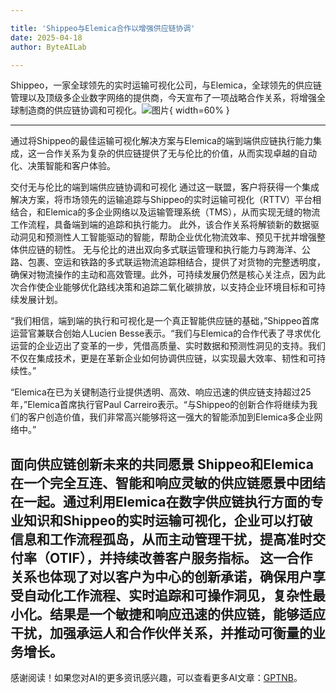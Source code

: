 ```yaml
---

title: 'Shippeo与Elemica合作以增强供应链协调'
date: 2025-04-18
author: ByteAILab

---
```


Shippeo，一家全球领先的实时运输可视化公司，与Elemica，全球领先的供应链管理以及顶级多企业数字网络的提供商，今天宣布了一项战略合作关系，将增强全球制造商的供应链协调和可视化。![图片](https://ai-techpark.com/wp-content/uploads/Shippeo.jpg){ width=60% }

---
通过将Shippeo的最佳运输可视化解决方案与Elemica的端到端供应链执行能力集成，这一合作关系为复杂的供应链提供了无与伦比的价值，从而实现卓越的自动化、决策智能和客户体验。

交付无与伦比的端到端供应链协调和可视化
通过这一联盟，客户将获得一个集成解决方案，将市场领先的运输追踪与Shippeo的实时运输可视化（RTTV）平台相结合，和Elemica的多企业网络以及运输管理系统（TMS），从而实现无缝的物流工作流程，具备端到端的追踪和执行能力。
此外，该合作关系将解锁新的数据驱动洞见和预测性人工智能驱动的智能，帮助企业优化物流效率、预见干扰并增强整体供应链的韧性。
无与伦比的进出双向多式联运管理和执行能力与跨海洋、公路、包裹、空运和铁路的多式联运物流追踪相结合，提供了对货物的完整透明度，确保对物流操作的主动和高效管理。此外，可持续发展仍然是核心关注点，因为此次合作使企业能够优化路线决策和追踪二氧化碳排放，以支持企业环境目标和可持续发展计划。

“我们相信，端到端的执行和可视化是一个真正智能供应链的基础，”Shippeo首席运营官兼联合创始人Lucien Besse表示。“我们与Elemica的合作代表了寻求优化运营的企业迈出了变革的一步，凭借高质量、实时数据和预测性洞见的支持。我们不仅在集成技术，更是在革新企业如何协调供应链，以实现最大效率、韧性和可持续性。”

“Elemica在已为关键制造行业提供透明、高效、响应迅速的供应链支持超过25年，”Elemica首席执行官Paul Carreiro表示。“与Shippeo的创新合作将继续为我们的客户创造价值，我们非常高兴能够将这一强大的智能添加到Elemica多企业网络中。”

面向供应链创新未来的共同愿景
Shippeo和Elemica在一个完全互连、智能和响应灵敏的供应链愿景中团结在一起。通过利用Elemica在数字供应链执行方面的专业知识和Shippeo的实时运输可视化，企业可以打破信息和工作流程孤岛，从而主动管理干扰，提高准时交付率（OTIF），并持续改善客户服务指标。
这一合作关系也体现了对以客户为中心的创新承诺，确保用户享受自动化工作流程、实时追踪和可操作洞见，复杂性最小化。结果是一个敏捷和响应迅速的供应链，能够适应干扰，加强承运人和合作伙伴关系，并推动可衡量的业务增长。
---
感谢阅读！如果您对AI的更多资讯感兴趣，可以查看更多AI文章：[GPTNB](https://gptnb.com)。